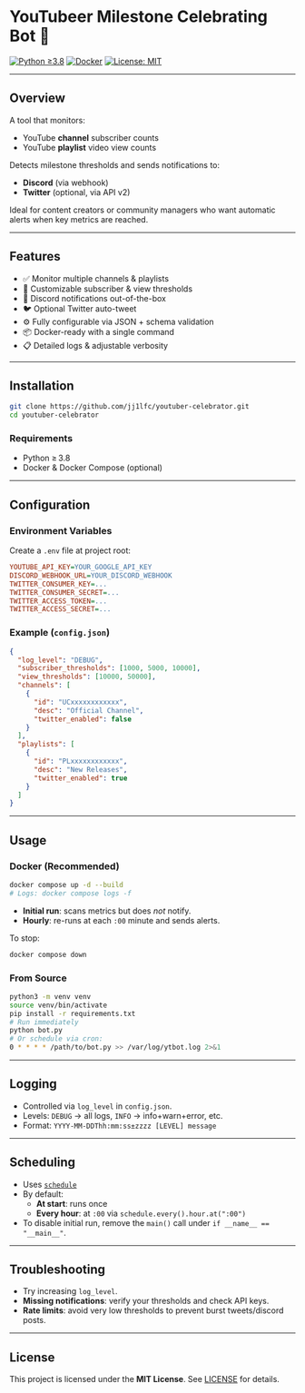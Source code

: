 # YouTubeer Milestone Celebrating Bot 🎉

[![Python ≥3.8](https://img.shields.io/badge/python-%3E%3D3.8-blue)](https://www.python.org/)
[![Docker](https://img.shields.io/badge/docker-supported-blue)](https://www.docker.com/)
[![License: MIT](https://img.shields.io/badge/license-MIT-green)](LICENSE)

---

## Overview

A tool that monitors:

- YouTube **channel** subscriber counts
- YouTube **playlist** video view counts

Detects milestone thresholds and sends notifications to:

- **Discord** (via webhook)
- **Twitter** (optional, via API v2)

Ideal for content creators or community managers who want automatic alerts when key metrics are reached.

---

## Features

- ✅ Monitor multiple channels & playlists
- 🎯 Customizable subscriber & view thresholds
- 🔔 Discord notifications out-of-the-box
- 🐦 Optional Twitter auto-tweet
- ⚙️ Fully configurable via JSON + schema validation
- 📦 Docker-ready with a single command
- 📋 Detailed logs & adjustable verbosity

---

## Installation

```bash
git clone https://github.com/jj1lfc/youtuber-celebrator.git
cd youtuber-celebrator
```

### Requirements

- Python ≥ 3.8
- Docker & Docker Compose (optional)

---

## Configuration

### Environment Variables

Create a `.env` file at project root:

```ini
YOUTUBE_API_KEY=YOUR_GOOGLE_API_KEY
DISCORD_WEBHOOK_URL=YOUR_DISCORD_WEBHOOK
TWITTER_CONSUMER_KEY=...
TWITTER_CONSUMER_SECRET=...
TWITTER_ACCESS_TOKEN=...
TWITTER_ACCESS_SECRET=...
```

### Example (`config.json`)

```json
{
  "log_level": "DEBUG",
  "subscriber_thresholds": [1000, 5000, 10000],
  "view_thresholds": [10000, 50000],
  "channels": [
    {
      "id": "UCxxxxxxxxxxxx",
      "desc": "Official Channel",
      "twitter_enabled": false
    }
  ],
  "playlists": [
    {
      "id": "PLxxxxxxxxxxxx",
      "desc": "New Releases",
      "twitter_enabled": true
    }
  ]
}
```

---

## Usage

### Docker (Recommended)

```bash
docker compose up -d --build
# Logs: docker compose logs -f
```

- **Initial run**: scans metrics but does _not_ notify.
- **Hourly**: re-runs at each `:00` minute and sends alerts.

To stop:

```bash
docker compose down
```

### From Source

```bash
python3 -m venv venv
source venv/bin/activate
pip install -r requirements.txt
# Run immediately
python bot.py
# Or schedule via cron:
0 * * * * /path/to/bot.py >> /var/log/ytbot.log 2>&1
```

---

## Logging

- Controlled via `log_level` in `config.json`.
- Levels: `DEBUG` → all logs, `INFO` → info+warn+error, etc.
- Format: `YYYY-MM-DDThh:mm:ss±zzzz [LEVEL] message`

---

## Scheduling

- Uses [`schedule`](https://pypi.org/project/schedule/)
- By default:
  - **At start**: runs once
  - **Every hour**: at `:00` via `schedule.every().hour.at(":00")`
- To disable initial run, remove the `main()` call under `if __name__ == "__main__"`.

---

## Troubleshooting

- Try increasing `log_level`.
- **Missing notifications**: verify your thresholds and check API keys.
- **Rate limits**: avoid very low thresholds to prevent burst tweets/discord posts.

---

## License

This project is licensed under the **MIT License**. See [LICENSE](LICENSE) for details.


